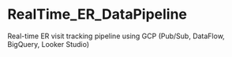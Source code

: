 # RealTime_ER_DataPipeline
Real-time ER visit tracking pipeline using GCP (Pub/Sub, DataFlow, BigQuery, Looker Studio)
